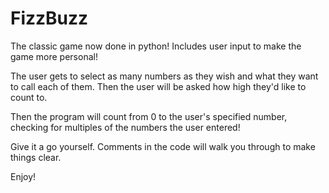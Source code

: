 # FizzBuzz
The classic game now done in python! Includes user input to make the game more personal!

The user gets to select as many numbers as they wish and what they want to call each of them. Then the user will be asked how high they'd like to count to.

Then the program will count from 0 to the user's specified number, checking for multiples of the numbers the user entered!

Give it a go yourself. Comments in the code will walk you through to make things clear.

Enjoy!